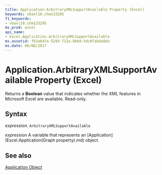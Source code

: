 ```yaml
---
title: Application.ArbitraryXMLSupportAvailable Property (Excel)
keywords: vbaxl10.chm133295
f1_keywords:
- vbaxl10.chm133295
ms.prod: excel
api_name:
- Excel.Application.ArbitraryXMLSupportAvailable
ms.assetid: f63a64fa-5293-712a-bbbd-5dc07abda8da
ms.date: 06/08/2017
---
```



# Application.ArbitraryXMLSupportAvailable Property (Excel)

 Returns a **Boolean** value that indicates whether the XML features in Microsoft Excel are available. Read-only.


## Syntax

 _expression_. `ArbitraryXMLSupportAvailable`

 _expression_ A variable that represents an [Application](Excel.Application(Graph property).md) object.


## See also


[Application Object](Excel.Application(object).md)

